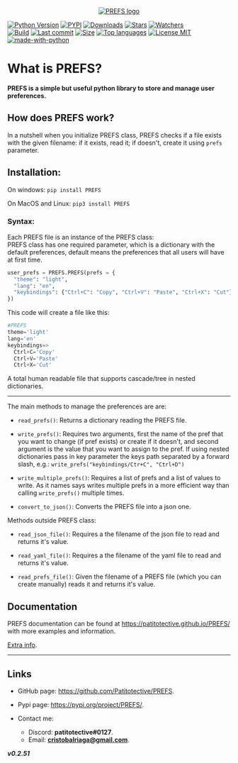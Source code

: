 <a id="user-content-prefs" class="anchor" aria-hidden="true" href="#prefs">
 
<div align="center">
  <img src="https://github.com/Patitotective/PREFS/blob/main/Images/logo1.png?raw=true" alt="PREFS logo">
</div>

</a>

[![Python Version](https://img.shields.io/pypi/pyversions/prefs)](https://pypi.org/project/prefs/)
[![PYPI](https://img.shields.io/pypi/v/prefs)](https://pypi.org/project/prefs/)
[![Downloads](https://pepy.tech/badge/prefs)](https://pepy.tech/project/prefs)
[![Stars](https://img.shields.io/github/stars/patitotective/prefs)](https://github.com/Patitotective/PREFS/stargazers)
[![Watchers](https://img.shields.io/github/watchers/Patitotective/PREFS)](https://github.com/Patitotective/PREFS/watchers)
<br/>
[![Build](https://img.shields.io/appveyor/build/Patitotective/PREFS)](https://ci.appveyor.com/project/Patitotective/prefs)
[![Last commit](https://img.shields.io/github/last-commit/Patitotective/PREFS)](https://github.com/Patitotective/PREFS/commits/main)
[![Size](https://img.shields.io/github/repo-size/Patitotective/PREFS)](https://github.com/Patitotective/PREFS)
[![Top languages](https://img.shields.io/github/languages/top/Patitotective/PREFS)](https://github.com/Patitotective/PREFS)
[![License MIT](https://img.shields.io/github/license/Patitotective/PREFS)](https://github.com/Patitotective/PREFS/)
<br/>
[![made-with-python](https://img.shields.io/badge/made%20with-python-blue)](https://www.python.org/)

# What is PREFS?
**PREFS is a simple but useful python library to store and manage user preferences.**

How does PREFS work?
---
In a nutshell when you initialize PREFS class, PREFS checks if a file exists with the given filename: if it exists, read it; if doesn't, create it using `prefs` parameter.

## Installation:

On windows:
`pip install PREFS`

On MacOS and Linux:
`pip3 install PREFS`

### Syntax:

Each PREFS file is an instance of the PREFS class:  
PREFS class has one required parameter, which is a dictionary with the default preferences, default means the preferences that all users will have at first time.

```Python
user_prefs = PREFS.PREFS(prefs = {
  "theme": "light", 
  "lang": "en", 
  "keybindings": {"Ctrl+C": "Copy", "Ctrl+V": "Paste", "Ctrl+X": "Cut"}
})
```

This code will create a file like this:

```python
#PREFS
theme='light'
lang='en'
keybindings=>
  Ctrl+C='Copy'
  Ctrl+V='Paste'
  Ctrl+X='Cut'
```

A total human readable file that supports cascade/tree in nested dictionaries.

---

The main methods to manage the preferences are are:

- `read_prefs()`: Returns a dictionary reading the PREFS file.

- `write_prefs()`: Requires two arguments, first the name of the pref that you want to change (if pref exists) or create if it doesn't, and second argument is the value that you want to assign to the pref. If using nested dictionaries pass in key parameter the keys path separated by a forward slash, e.g.: 
`write_prefs("keybindings/Ctr+C", "Ctrl+D")`

- `write_multiple_prefs()`: Requires a list of prefs and a list of values to write. As it names says writes multiple prefs in a more efficient way than calling `write_prefs()` multiple times.

- `convert_to_json()`: Converts the PREFS file into a json one.

Methods outside PREFS class:

- `read_json_file()`: Requires a the filename of the json file to read and returns it's value.

- `read_yaml_file()`: Requires a the filename of the yaml file to read and returns it's value.

- `read_prefs_file()`: Given the filename of a PREFS file (which you can create manually) reads it and returns it's value.

## Documentation

PREFS documentation can be found at https://patitotective.github.io/PREFS/ with more examples and information.

[Extra info](https://github.com/Patitotective/PREFS/blob/main/docs/EXTRAINFO.md).

---

## Links

- GitHub page: https://github.com/Patitotective/PREFS.
- Pypi page: https://pypi.org/project/PREFS/.

- Contact me:
  - Discord: **patitotective#0127**.
  - Email: **cristobalriaga@gmail.com**.



***v0.2.51***
